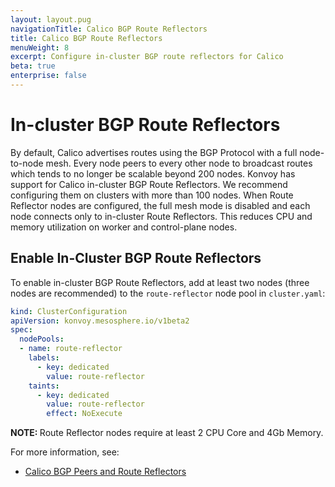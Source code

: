 ```yaml
---
layout: layout.pug
navigationTitle: Calico BGP Route Reflectors
title: Calico BGP Route Reflectors
menuWeight: 8
excerpt: Configure in-cluster BGP route reflectors for Calico
beta: true
enterprise: false
---
```


<!-- markdownlint-disable MD004 MD007 MD025 MD030 -->

# In-cluster BGP Route Reflectors

By default, Calico advertises routes using the BGP Protocol with a full node-to-node mesh.
Every node peers to every other node to broadcast routes which tends to no longer be scalable beyond 200 nodes.
Konvoy has support for Calico in-cluster BGP Route Reflectors. We recommend configuring them on clusters with more than 100 nodes.
When Route Reflector nodes are configured, the full mesh mode is disabled and each node connects only to in-cluster Route Reflectors. This reduces CPU and memory utilization on worker and control-plane nodes.

## Enable In-Cluster BGP Route Reflectors

To enable in-cluster BGP Route Reflectors, add at least two nodes (three nodes are recommended) to the `route-reflector` node pool in `cluster.yaml`:

```yaml
kind: ClusterConfiguration
apiVersion: konvoy.mesosphere.io/v1beta2
spec:
  nodePools:
  - name: route-reflector
    labels:
      - key: dedicated
        value: route-reflector
    taints:
      - key: dedicated
        value: route-reflector
        effect: NoExecute
```

<p class="message--note"><strong>NOTE: </strong>Route Reflector nodes require at least 2 CPU Core and 4Gb Memory.</p>

For more information, see:

- [Calico BGP Peers and Route Reflectors][calico_bgp]

[calico_bgp]: https://docs.projectcalico.org/networking/bgp
